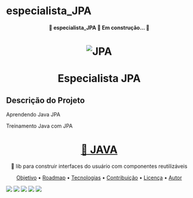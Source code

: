 # especialista_JPA

<h4 align="center"> 
	🚧  especialista_JPA 🚀 Em construção...  🚧
  
</h4>


<h1 align="center">
  <img alt="JPA" title="JPA" src="https://labs.bluesoft.com.br/wp-content/uploads/2017/03/JPAHibernate.jpg" max-width: 50%; />
</h1>



<h1 align="center">Especialista JPA</h1>

## Descrição do Projeto
<p >Aprendendo Java JPA </p>
<p >Treinamento Java com JPA</p>

<h1 align="center">
    <a href="#">🔗 JAVA</a>
</h1>
<p align="center">🚀 lib para construir interfaces do usuário com componentes reutilizáveis</p>


<p align="center">
 <a href="#objetivo">Objetivo</a> •
 <a href="#roadmap">Roadmap</a> • 
 <a href="#tecnologias">Tecnologias</a> • 
 <a href="#contribuicao">Contribuição</a> • 
 <a href="#licenc-a">Licença</a> • 
 <a href="#autor">Autor</a>
</p>

[<img src="https://img.shields.io/badge/twitter-%231DA1F2.svg?&style=for-the-badge&logo=twitter&logoColor=white" />](https://twitter.com/USERNAME) [<img src="https://img.shields.io/badge/medium-%2312100E.svg?&style=for-the-badge&logo=medium&logoColor=white" />](https://medium.com/USERNAME)  [<img src="https://img.shields.io/badge/linkedin-%230077B5.svg?&style=for-the-badge&logo=linkedin&logoColor=white" />](https://www.linkedin.com/in/USERNAME/) [<img src = "https://img.shields.io/badge/instagram-%23E4405F.svg?&style=for-the-badge&logo=instagram&logoColor=white">](https://www.instagram.com/USERNAME/) [<img src = "https://img.shields.io/badge/facebook-%231877F2.svg?&style=for-the-badge&logo=facebook&logoColor=white">](https://www.facebook.com/USERNAME)
